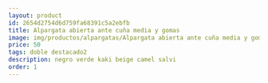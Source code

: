 ```yaml
---
layout: product
id: 2654d2754d6d759fa68391c5a2ebfb
title: Alpargata abierta ante cuña media y gomas
image: img/productos/alpargatas/Alpargata abierta ante cuña media y gomas=50=doble destacado2=negro verde kaki beige camel salvi.webp
price: 50
tags: doble destacado2
description: negro verde kaki beige camel salvi
order: 1
---
```

